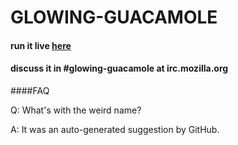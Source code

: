 GLOWING-GUACAMOLE
=================

#### run it live <a href="http://mrrrgn.com/glowing-guacamole">here</a>

#### discuss it in #glowing-guacamole at irc.mozilla.org

####FAQ

Q: What's with the weird name?

A: It was an auto-generated suggestion by GitHub.
